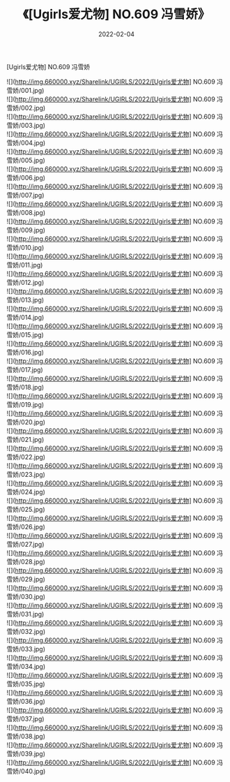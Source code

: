 ﻿---
layout: post
title:  《[Ugirls爱尤物] NO.609 冯雪娇》
date:   2022-02-04
img: http://img.660000.xyz/Sharelink/UGIRLS/2022/[Ugirls爱尤物] NO.609 冯雪娇/000.jpg
categories: [美女, 清纯, 唯美]
---

[Ugirls爱尤物] NO.609 冯雪娇

 ![](http://img.660000.xyz/Sharelink/UGIRLS/2022/[Ugirls爱尤物] NO.609 冯雪娇/001.jpg) <br>![](http://img.660000.xyz/Sharelink/UGIRLS/2022/[Ugirls爱尤物] NO.609 冯雪娇/002.jpg) <br>![](http://img.660000.xyz/Sharelink/UGIRLS/2022/[Ugirls爱尤物] NO.609 冯雪娇/003.jpg) <br>![](http://img.660000.xyz/Sharelink/UGIRLS/2022/[Ugirls爱尤物] NO.609 冯雪娇/004.jpg) <br>![](http://img.660000.xyz/Sharelink/UGIRLS/2022/[Ugirls爱尤物] NO.609 冯雪娇/005.jpg) <br>![](http://img.660000.xyz/Sharelink/UGIRLS/2022/[Ugirls爱尤物] NO.609 冯雪娇/006.jpg) <br>![](http://img.660000.xyz/Sharelink/UGIRLS/2022/[Ugirls爱尤物] NO.609 冯雪娇/007.jpg) <br>![](http://img.660000.xyz/Sharelink/UGIRLS/2022/[Ugirls爱尤物] NO.609 冯雪娇/008.jpg) <br>![](http://img.660000.xyz/Sharelink/UGIRLS/2022/[Ugirls爱尤物] NO.609 冯雪娇/009.jpg) <br>![](http://img.660000.xyz/Sharelink/UGIRLS/2022/[Ugirls爱尤物] NO.609 冯雪娇/010.jpg) <br>![](http://img.660000.xyz/Sharelink/UGIRLS/2022/[Ugirls爱尤物] NO.609 冯雪娇/011.jpg) <br>![](http://img.660000.xyz/Sharelink/UGIRLS/2022/[Ugirls爱尤物] NO.609 冯雪娇/012.jpg) <br>![](http://img.660000.xyz/Sharelink/UGIRLS/2022/[Ugirls爱尤物] NO.609 冯雪娇/013.jpg) <br>![](http://img.660000.xyz/Sharelink/UGIRLS/2022/[Ugirls爱尤物] NO.609 冯雪娇/014.jpg) <br>![](http://img.660000.xyz/Sharelink/UGIRLS/2022/[Ugirls爱尤物] NO.609 冯雪娇/015.jpg) <br>![](http://img.660000.xyz/Sharelink/UGIRLS/2022/[Ugirls爱尤物] NO.609 冯雪娇/016.jpg) <br>![](http://img.660000.xyz/Sharelink/UGIRLS/2022/[Ugirls爱尤物] NO.609 冯雪娇/017.jpg) <br>![](http://img.660000.xyz/Sharelink/UGIRLS/2022/[Ugirls爱尤物] NO.609 冯雪娇/018.jpg) <br>![](http://img.660000.xyz/Sharelink/UGIRLS/2022/[Ugirls爱尤物] NO.609 冯雪娇/019.jpg) <br>![](http://img.660000.xyz/Sharelink/UGIRLS/2022/[Ugirls爱尤物] NO.609 冯雪娇/020.jpg) <br>![](http://img.660000.xyz/Sharelink/UGIRLS/2022/[Ugirls爱尤物] NO.609 冯雪娇/021.jpg) <br>![](http://img.660000.xyz/Sharelink/UGIRLS/2022/[Ugirls爱尤物] NO.609 冯雪娇/022.jpg) <br>![](http://img.660000.xyz/Sharelink/UGIRLS/2022/[Ugirls爱尤物] NO.609 冯雪娇/023.jpg) <br>![](http://img.660000.xyz/Sharelink/UGIRLS/2022/[Ugirls爱尤物] NO.609 冯雪娇/024.jpg) <br>![](http://img.660000.xyz/Sharelink/UGIRLS/2022/[Ugirls爱尤物] NO.609 冯雪娇/025.jpg) <br>![](http://img.660000.xyz/Sharelink/UGIRLS/2022/[Ugirls爱尤物] NO.609 冯雪娇/026.jpg) <br>![](http://img.660000.xyz/Sharelink/UGIRLS/2022/[Ugirls爱尤物] NO.609 冯雪娇/027.jpg) <br>![](http://img.660000.xyz/Sharelink/UGIRLS/2022/[Ugirls爱尤物] NO.609 冯雪娇/028.jpg) <br>![](http://img.660000.xyz/Sharelink/UGIRLS/2022/[Ugirls爱尤物] NO.609 冯雪娇/029.jpg) <br>![](http://img.660000.xyz/Sharelink/UGIRLS/2022/[Ugirls爱尤物] NO.609 冯雪娇/030.jpg) <br>![](http://img.660000.xyz/Sharelink/UGIRLS/2022/[Ugirls爱尤物] NO.609 冯雪娇/031.jpg) <br>![](http://img.660000.xyz/Sharelink/UGIRLS/2022/[Ugirls爱尤物] NO.609 冯雪娇/032.jpg) <br>![](http://img.660000.xyz/Sharelink/UGIRLS/2022/[Ugirls爱尤物] NO.609 冯雪娇/033.jpg) <br>![](http://img.660000.xyz/Sharelink/UGIRLS/2022/[Ugirls爱尤物] NO.609 冯雪娇/034.jpg) <br>![](http://img.660000.xyz/Sharelink/UGIRLS/2022/[Ugirls爱尤物] NO.609 冯雪娇/035.jpg) <br>![](http://img.660000.xyz/Sharelink/UGIRLS/2022/[Ugirls爱尤物] NO.609 冯雪娇/036.jpg) <br>![](http://img.660000.xyz/Sharelink/UGIRLS/2022/[Ugirls爱尤物] NO.609 冯雪娇/037.jpg) <br>![](http://img.660000.xyz/Sharelink/UGIRLS/2022/[Ugirls爱尤物] NO.609 冯雪娇/038.jpg) <br>![](http://img.660000.xyz/Sharelink/UGIRLS/2022/[Ugirls爱尤物] NO.609 冯雪娇/039.jpg) <br>![](http://img.660000.xyz/Sharelink/UGIRLS/2022/[Ugirls爱尤物] NO.609 冯雪娇/040.jpg) <br>